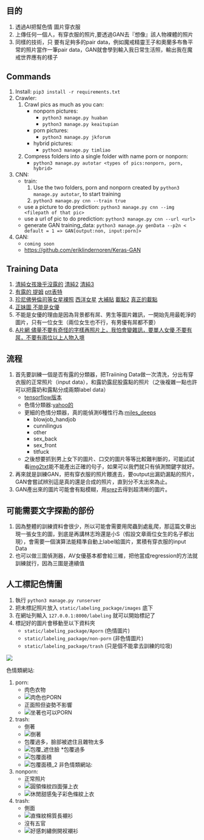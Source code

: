 ## 目的

1. 透過AI把幫色情 圖片穿衣服
2. 上傳任何一個人，有穿衣服的照片,要透過GAN去『想像』該人物裸體的照片
3. 同樣的技術，只 要有足夠多的pair data，例如魔戒精靈王子和奧蘭多布魯平常的照片當作一筆pair data，GAN就會學到輸入我日常生活照，輸出我在魔戒世界應有的樣子

## Commands

1. Install: `pip3 install -r requirements.txt`
2. Crawler:
	1. Crawl pics as much as you can:
		* nonporn pictures:
			* `python3 manage.py huaban`
			* `python3 manage.py keaitupian`
		* porn pictures:
			* `python3 manage.py jkforum`
		* hybrid pictures:
			* `python3 manage.py timliao`
	2. Compress folders into a single folder with name porn or nonporn:
		* `python3 manage.py autotar <types of pics:nonporn, porn, hybrid>`
3. CNN:
	* train: 
		1. Use the two folders, porn and nonporn created by `python3 manage.py autotar`, to start training
		2. `python3 manage.py cnn --train true`
	* use a picture to do prediction: `python3 manage.py cnn --img <filepath of that pic>`
	* use a url of pic to do prediction: `python3 manage.py cnn --url <url>`
	* generate GAN training_data: `python3 manage.py genData --p2n < default = 1 => GAN[output:non, input:porn]>`
4. GAN:
	* `coming soon`
	* <https://github.com/eriklindernoren/Keras-GAN>

## Training Data

1. [清純女孩幾乎沒露的](http://huaban.com/explore/qingchunkeaimeinv/) [清純2](http://www.keaitupian.com/girl/) [清純3](https://www.pakutaso.com/person/woman/index_68.html)
2. [有露的 提姆](http://www.timliao.com/bbs/forumdisplay.php?fid=18) [ptt表特](https://www.ptt.cc/bbs/Beauty/index.html)
1. [珍尼佛勞倫司等女星裸照](https://www.celebjihad.com/category/jennifer-lawrence/) [西洋女星](https://dark.getez.info/158751) [大補貼](http://tw.dufeed.com/article/content_136492.html?is_adult=1) [載點2](https://thefappening.wiki/) [真正的載點](https://kutlime.wordpress.com/fappening-celebrity-photo-foto-download/)
2. [正妹圖 不能是女優](https://www.jkforum.net/forum.php?gid=573)
3. 不能是女優的理由是因為背景都有屌、男生等圖片雜訊，一開始先用最乾淨的圖片，只有一位女生（兩位女生也不行，有男優有屌都不要）
4. [A片網 儘量不要有奇怪的字樣再照片上，我怕會變雜訊，要單人女優 不要有屌，不要有兩位以上人物入境](http://www.dmm.co.jp/digital/videoa/-/detail/=/cid=juy00377/?i3_ref=list&i3_ord=3)

## 流程

1. 首先要訓練一個是否有露的分類器，把Traiining Data做一次清洗，分出有穿衣服的正常照片（input data），和露奶露屁股露點的照片（之後複雜一點也許可以把露奶和露點分成兩類label data）
	* [tensorflow版本](https://github.com/bakwc/PornDetector)
	* 色情分類器:[yahoo的](https://github.com/yahoo/open_nsfw)
	* 更細的色情分類器，真的能偵測6種性行為:[miles_deeps](https://github.com/ryanjay0/miles-deep)
		* blowjob_handjob
		* cunnilingus
		* other
		* sex_back
		* sex_front
		* titfuck
	* 之後想要抓到男上女下的圖片、口交的圖片等等比較難判斷的，可能試試看[img2txt](https://github.com/tensorflow/models/tree/master/research/im2txt)能不能產出正確的句子，如果可以我們就只有偵測關鍵字就好。
2. 再來就是訓練GAN，把有穿衣服的照片餵進去，要output出漏奶漏點的照片，GAN會嘗試辨別這是真的還是合成的照片，直到分不太出來為止。
3. GAN產出來的圖片可能會有點模糊，用[srez](https://github.com/david-gpu/srez)去得到超清晰的圖片。

## 可能需要文字探勘的部份

1. 因為整體的訓練資料會很少，所以可能會需要用爬蟲到處亂爬，那這篇文章出現一張女生的圖，到底是再講林志玲還是小S（假設文章兩位女生的名子都出現），會需要一個演算法能精準自動上label給圖片，累積有穿衣服的input Data
2. 也可以做三圍偵測器，AV女優基本都會給三維，把他當成regression的方法就訓練就行，因為三圍是連續值

## 人工標記色情圖

1. 執行 `python3 manage.py runserver`
2. 把未標記照片放入 `static/labeling_package/images` 底下
3. 在網址列輸入 `127.0.0.1:8000/labeling` 就可以開始標記了
4. 標記好的圖片會移動至以下資料夾
	* `static/labeling_package/Aporn` (色情圖片)
	* `static/labeling_package/non-porn` (非色情圖片)
	* `static/labeling_package/trash`  (只是個不能拿去訓練的垃圾)
   
<img src="https://i.imgur.com/VSblYwi.jpg" />

色情類網站:
1. porn:
	* 肉色衣物
	* ![肉色也PORN](gold_standard/PORN_standard/PORN/肉色也PORN.jpg)
	* 正面照但姿勢不影響
	* ![坐著也可以PORN](gold_standard/PORN_standard/PORN/坐著也可以PORN.jpg)
2. trash:
	* 倒著
	* ![倒著](gold_standard/PORN_standard/TRASH/倒著.jpg)
	* 包覆過多，臉部被遮住且雜物太多
	* ![包覆_遮住臉](gold_standard/PORN_standard/TRASH/包覆_遮住臉.jpg)
	*包覆過多
	* ![包覆面積](gold_standard/PORN_standard/TRASH/包覆面積.jpg)
	* ![包覆面積_2](gold_standard/PORN_standard/TRASH/包覆面積_2.jpg)
非色情類網站:
1. nonporn:
	* 正常照片
	* ![圓領條紋四面彈上衣](gold_standard/NONPORN_standard/NONPORN/圓領條紋四面彈上衣.jpg)
	* ![休閒甜感兔子彩色條紋上衣](gold_standard/NONPORN_standard/NONPORN/休閒甜感兔子彩色條紋上衣.jpg)
2. trash:
	* 側面
	* ![直條紋棉質長襯衫](gold_standard/NONPORN_standard/TRASH/直條紋棉質長襯衫.jpg)
	* 沒有五官
	* ![好感刺繡側開衩襯衫](gold_standard/NONPORN_standard/TRASH/好感刺繡側開衩襯衫.jpg)
